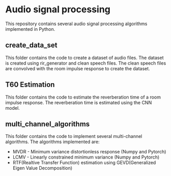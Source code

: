 # Audio signal processing 

This repository contains several audio signal processing algorithms implemented in Python.

## create_data_set
This folder contains the code to create a dataset of audio files. The dataset is created using rir_generator and clean speech files. The clean speech files are convolved with the room impulse response to create the dataset. 

## T60 Estimation
This folder contains the code to estimate the reverberation time of a room impulse response. The reverberation time is estimated using the CNN model.

## multi_channel_algorithms 
This folder contains the code to implement several multi-channel algorithms. The algorithms implemented are:
- MVDR - Minimum variance distortionless response (Numpy and Pytorch)
- LCMV - Linearly constrained minimum variance (Numpy and Pytorch)
- RTF(Realtive Transfer Function) estimation using GEVD(Generalized Eigen Value Decomposition) 
